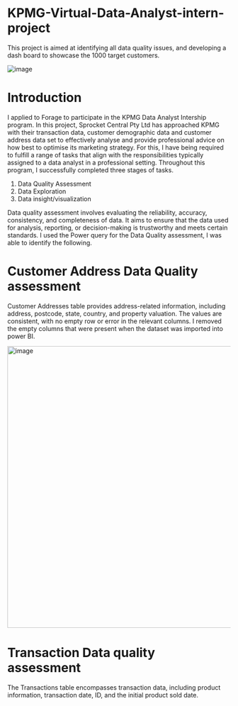 # KPMG-Virtual-Data-Analyst-intern-project
This project is aimed at identifying all data quality issues, and developing a dash board to showcase the 1000 target customers.

![image](https://github.com/ucnkwocha/KPMG-Virtual-Data-Analyst-intern-project/assets/155919216/327c8ece-14b1-4ee9-8529-58bce5c0f9ff)

# Introduction

I applied to Forage to participate in the KPMG Data Analyst Intership program. In this project, Sprocket Central Pty Ltd has approached KPMG with their transaction data, customer demographic data and customer address data set to effectively analyse and provide professional advice on how best to optimise its marketing strategy.
For this, I have being required to fulfill a range of tasks that align with the responsibilities typically assigned to a data analyst in a professional setting. Throughout this program, I successfully completed three stages of tasks.

1. Data Quality Assessment
2. Data Exploration
3. Data insight/visualization

Data quality assessment involves evaluating the reliability, accuracy, consistency, and completeness of data. It aims to ensure that the data used for analysis, reporting, or decision-making is trustworthy and meets certain standards. I used the Power query for the Data Quality assessment, I was able to identify the following.

# Customer Address Data Quality assessment
Customer Addresses table provides address-related information, including address, postcode, state, country, and property valuation. 
The values are consistent, with no empty row or error in the relevant columns. I removed the empty columns that were present when the dataset was imported into power BI.

<img width="636" alt="image" src="https://github.com/ucnkwocha/KPMG-Virtual-Data-Analyst-intern-project/assets/155919216/1e89a92c-2d6a-45df-90b1-3b754505712e">

# Transaction Data quality assessment 
The Transactions table encompasses transaction data, including product information, transaction date, ID, and the initial product sold date.


